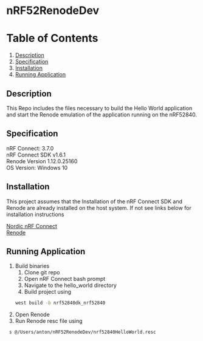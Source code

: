 # nRF52RenodeDev

# Table of Contents
1. [Description](description)
2. [Specification](specification)
3. [Installation](installation)
4. [Running Application](application)


## Description <a name="description"></a>
This Repo includes the files necessary to build the Hello World application and
start the Renode emulation of the application running on the nRF52840.

## Specification <a name="specification"></a>
nRF Connect: 3.7.0<br>
nRF Connect SDK v1.6.1<br>
Renode Version 1.12.0.25160<br>
OS Version: Windows 10<br>

## Installation <a name="installation"></a>

This project assumes that the Installation of the nRF Connect SDK and Renode are
already installed on the host system. If not see links below for installation
instructions

[Nordic nRF Connect](https://developer.nordicsemi.com/nRF_Connect_SDK/doc/latest/nrf/gs_assistant.html#gs-assistant)<br>
[Renode](https://github.com/renode/renode)<br>

## Running Application <a name="application"></a>

1. Build binaries
   1. Clone git repo
   2. Open nRF Connect bash prompt
   3. Navigate to the hello_world directory
   4. Build project using
   ```sh
   west build -b nrf52840dk_nrf52840
   ```
2. Open Renode
3. Run Renode resc file using
```sh
 s @/Users/anton/nRF52RenodeDev/nrf52840HelloWorld.resc
 ```

